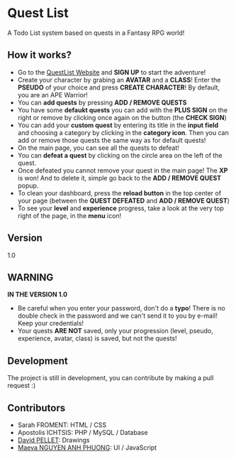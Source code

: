 # Quest List

A Todo List system based on quests in a Fantasy RPG world!

## How it works?

* Go to the [QuestList Website](http://maeva-contact.com/questlist/index.php) and **SIGN UP** to start the adventure!
* Create your character by grabing an **AVATAR** and a **CLASS**! Enter the **PSEUDO** of your choice and press **CREATE CHARACTER**! By default, you are an APE Warrior!
* You can **add quests** by pressing **ADD / REMOVE QUESTS**
* You have some **defaukt quests** you can add with the **PLUS SIGN** on the right or remove by clicking once again on the button (the **CHECK SIGN**)
* You can add your **custom quest** by entering its title in the **input field** and choosing a category by clicking in the **category icon**. Then you can add or remove those quests the same way as for default quests!
* On the main page, you can see all the quests to defeat!
* You can **defeat a quest** by clicking on the circle area on the left of the quest.
* Once defeated you cannot remove your quest in the main page! The **XP** is won! And to delete it, simple go back to the **ADD / REMOVE QUEST** popup.
* To clean your dashboard, press the **reload button** in the top center of your page (between the **QUEST DEFEATED** and **ADD / REMOVE QUEST**)
* To see your **level** and **experience** progress, take a look at the very top right of the page, in the **menu** icon!

## Version

1.0

## WARNING

**IN THE VERSION 1.0**

* Be careful when you enter your password, don't do a **typo**! There is no double check in the password and we can't send it to you by e-mail! Keep your credentials!
* Your quests **ARE NOT** saved, only your progression (level, pseudo, experience, avatar, class) is saved, but not the quests!

## Development

The project is still in development, you can contribute by making a pull request :)

## Contributors

* Sarah FROMENT: HTML / CSS
* Apostolis ICHTSIS: PHP / MySQL / Database
* [David PELLET](http://davidpellet-art.com/): Drawings
* [Maeva NGUYEN ANH PHUONG](http://maeva-contact.com/): UI / JavaScript
